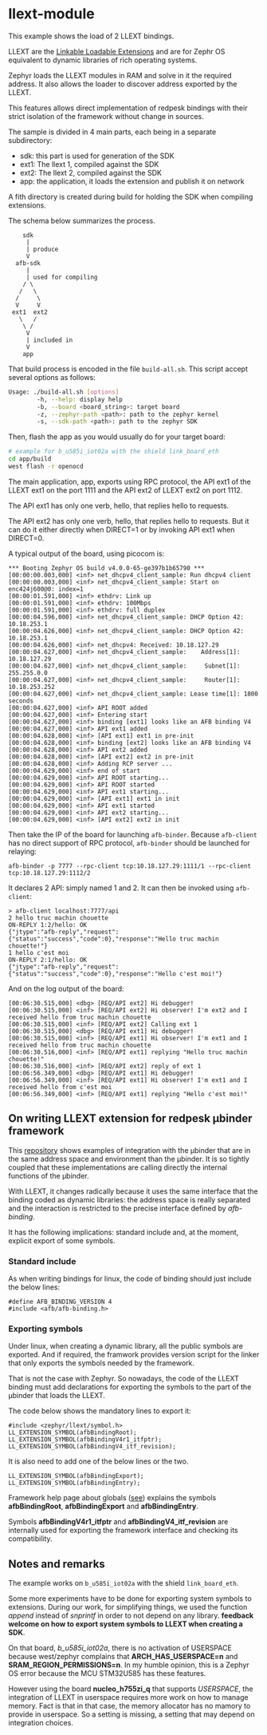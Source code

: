# llext-module

This example shows the load of 2 LLEXT bindings.

LLEXT are the [Linkable Loadable Extensions][1] and are for Zephr OS
equivalent to dynamic libraries of rich operating systems.

Zephyr loads the LLEXT modules in RAM and solve in it the required
address. It also allows the loader to discover address exported by
the LLEXT.

This features allows direct implementation of redpesk bindings with
their strict isolation of the framework without change in sources.

The sample is divided in 4 main parts, each being in a separate
subdirectory:

- sdk: this part is used for generation of the SDK
- ext1: The llext 1, compiled against the SDK
- ext2: The llext 2, compiled against the SDK
- app: the application, it loads the extension and publish it on network

A fith directory is created during build for holding the SDK when compiling
extensions.

The schema below summarizes the process.

```
    sdk
     |
     | produce
     V
  afb-sdk
     |
     | used for compiling
    / \
   /   \
  /     \
  V     V
 ext1  ext2
   \   /
    \ /
     V
     | included in
     V
    app
```

That build process is encoded in the file `build-all.sh`.
This script accept several options as follows:
```bash
Usage: ./build-all.sh [options]
        -h, --help: display help
        -b, --board <board_string>: target board                       [default: b_u585i_iot02a --shield link_board_eth
        -z, --zephyr-path <path>: path to the zephyr kernel            [default: ~/zephyrproject/zephyr]
        -s, --sdk-path <path>: path to the zephyr SDK                  [default: ~/zephyr-sdk-0.16.8]
```

Then, flash the app as you would usually do for your target board:
```bash
# example for b_u585i_iot02a with the shield link_board_eth
cd app/build
west flash -r openocd
```

The main application, app, exports using RPC protocol,
the API ext1 of the LLEXT ext1 on the port 1111 and the
API ext2 of LLEXT ext2 on port 1112.

The API ext1 has only one verb, hello, that replies hello
to requests.

The API ext2 has only one verb, hello, that replies hello
to requests. But it can do it either directly when DIRECT=1
or by invoking API ext1 when DIRECT=0. 

A typical output of the board, using picocom is:

```
*** Booting Zephyr OS build v4.0.0-65-ge397b1b65790 ***
[00:00:00.003,000] <inf> net_dhcpv4_client_sample: Run dhcpv4 client
[00:00:00.003,000] <inf> net_dhcpv4_client_sample: Start on enc424j600@0: index=1
[00:00:01.591,000] <inf> ethdrv: Link up
[00:00:01.591,000] <inf> ethdrv: 100Mbps
[00:00:01.591,000] <inf> ethdrv: full duplex
[00:00:04.596,000] <inf> net_dhcpv4_client_sample: DHCP Option 42: 10.18.253.1
[00:00:04.626,000] <inf> net_dhcpv4_client_sample: DHCP Option 42: 10.18.253.1
[00:00:04.626,000] <inf> net_dhcpv4: Received: 10.18.127.29
[00:00:04.627,000] <inf> net_dhcpv4_client_sample:    Address[1]: 10.18.127.29
[00:00:04.627,000] <inf> net_dhcpv4_client_sample:     Subnet[1]: 255.255.0.0
[00:00:04.627,000] <inf> net_dhcpv4_client_sample:     Router[1]: 10.18.253.252
[00:00:04.627,000] <inf> net_dhcpv4_client_sample: Lease time[1]: 1800 seconds
[00:00:04.627,000] <inf> API ROOT added
[00:00:04.627,000] <inf> Entering start
[00:00:04.627,000] <inf> binding [ext1] looks like an AFB binding V4
[00:00:04.627,000] <inf> API ext1 added
[00:00:04.628,000] <inf> [API ext1] ext1 in pre-init
[00:00:04.628,000] <inf> binding [ext2] looks like an AFB binding V4
[00:00:04.628,000] <inf> API ext2 added
[00:00:04.628,000] <inf> [API ext2] ext2 in pre-init
[00:00:04.628,000] <inf> Adding RCP server ...
[00:00:04.629,000] <inf> end of start
[00:00:04.629,000] <inf> API ROOT starting...
[00:00:04.629,000] <inf> API ROOT started
[00:00:04.629,000] <inf> API ext1 starting...
[00:00:04.629,000] <inf> [API ext1] ext1 in init
[00:00:04.629,000] <inf> API ext1 started
[00:00:04.629,000] <inf> API ext2 starting...
[00:00:04.629,000] <inf> [API ext2] ext2 in init
```

Then take the IP of the board for launching `afb-binder`.
Because `afb-client` has no direct support of RPC protocol,
`afb-binder` should be launched for relaying:

```
afb-binder -p 7777 --rpc-client tcp:10.18.127.29:1111/1 --rpc-client tcp:10.18.127.29:1112/2
```

It declares 2 API: simply named 1 and 2. It can then be invoked
using `afb-client`:

```
> afb-client localhost:7777/api
2 hello truc machin chouette
ON-REPLY 1:2/hello: OK
{"jtype":"afb-reply","request":{"status":"success","code":0},"response":"Hello truc machin chouette!"}
1 hello c'est moi
ON-REPLY 2:1/hello: OK
{"jtype":"afb-reply","request":{"status":"success","code":0},"response":"Hello c'est moi!"}
```

And on the log output of the board:

```
[00:06:30.515,000] <dbg> [REQ/API ext2] Hi debugger!
[00:06:30.515,000] <inf> [REQ/API ext2] Hi observer! I'm ext2 and I received hello from truc machin chouette
[00:06:30.515,000] <inf> [REQ/API ext2] Calling ext 1
[00:06:30.515,000] <dbg> [REQ/API ext1] Hi debugger!
[00:06:30.515,000] <inf> [REQ/API ext1] Hi observer! I'm ext1 and I received hello from truc machin chouette
[00:06:30.516,000] <inf> [REQ/API ext1] replying "Hello truc machin chouette!"
[00:06:30.516,000] <inf> [REQ/API ext2] reply of ext 1
[00:06:56.349,000] <dbg> [REQ/API ext1] Hi debugger!
[00:06:56.349,000] <inf> [REQ/API ext1] Hi observer! I'm ext1 and I received hello from c'est moi
[00:06:56.349,000] <inf> [REQ/API ext1] replying "Hello c'est moi!"
```

## On writing LLEXT extension for redpesk µbinder framework

This [repository][2] shows examples of integration with the µbinder
that are in the same address space and environment than the µbinder.
It is so tightly coupled that these implementations are calling directly
the internal functions of the µbinder.

With LLEXT, it changes radically because it uses the same interface
that the binding coded as dynamic libraries: the address space is really
separated and the interaction is restricted to the precise interface
defined by *afb-binding*.

It has the following implications: standard include and, at the moment,
explicit export of some symbols.

### Standard include

As when writing bindings for linux, the code of binding should just include
the below lines:

```
#define AFB_BINDING_VERSION 4
#include <afb/afb-binding.h>
```

### Exporting symbols

Under linux, when creating a dynamic library, all the public symbols
are exported. And if required, the framwork provides version script for
the linker that only exports the symbols needed by the framework.

That is not the case with Zephyr. So nowadays, the code of the LLEXT binding
must add declarations for exporting the symbols to the part of the µbinder
that loads the LLEXT.

The code below shows the mandatory lines to export it:

```
#include <zephyr/llext/symbol.h>
LL_EXTENSION_SYMBOL(afbBindingRoot);
LL_EXTENSION_SYMBOL(afbBindingV4r1_itfptr);
LL_EXTENSION_SYMBOL(afbBindingV4_itf_revision);
```

It is also need to add one of the below lines or the two.

```
LL_EXTENSION_SYMBOL(afbBindingExport);
LL_EXTENSION_SYMBOL(afbBindingEntry);
```

Framework help page about globals ([see][3]) explains the
symbols **afbBindingRoot**, **afbBindingExport** and **afbBindingEntry**.

Symbols **afbBindingV4r1_itfptr** and **afbBindingV4_itf_revision**
are internally used for exporting the framework interface and checking
its compatibility.

## Notes and remarks

The example works on `b_u585i_iot02a` with the shield `link_board_eth`.

Some more experiments have to be done for exporting system symbols to extensions.
During our work, for simplifying things, we used the function *append* instead
of *snprintf* in order to not depend on any library. **feedback welcome on how
to export system symbols to LLEXT when creating a SDK**.

On that board, *b\_u585i\_iot02a*, there is no activation of USERSPACE
because west/zephyr complains that **ARCH\_HAS\_USERSPACE=n** and
**SRAM\_REGION\_PERMISSIONS=n**. In my humble opinion, this is
a Zephyr OS error because the MCU STM32U585 has these features.

However using the board **nucleo_h755zi_q** that supports *USERSPACE*,
the integration of LLEXT in userspace requires more work on how to
manage memory. Fact is that in that case, the memory allocator has no
mamory to provide in userspace. So a setting is missing, a setting
that may depend on integration choices.


[1]: https://docs.zephyrproject.org/latest/services/llext/index.html
[2]: https://github.com/redpesk-samples/afb-zephyr-samples
[3]: https://docs.redpesk.bzh/docs/en/master/developer-guides/reference-v4/types-and-globals.html
